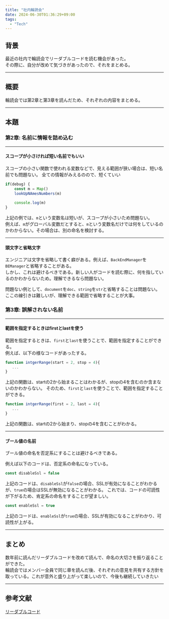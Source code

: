 ```yaml
---
title: "社内輪読会"
date: 2024-06-30T01:36:29+09:00
tags: 
  - "Tech"
---
```

## 背景
最近の社内で輪読会でリーダブルコードを読む機会があった。  
その際に、自分が改めて気づきがあったので、それをまとめる。

---
## 概要
輪読会では第2章と第3章を読んだため、それぞれの内容をまとめる。

---
## 本題
### 第2章: 名前に情報を詰め込む

---

#### スコープが小さければ短い名前でもいい  
スコープの小さい関数で使われる変数などで、見える範囲が狭い場合は、短い名前でも問題ない。
全ての情報がみえるのので、短くていい

```ts
if(debug) {
    const m = Map()
    lookUpNAmesNumbers(m)
    
    console.log(m)
}
```
上記の例では、`m`という変数名は短いが、スコープが小さいため問題ない。  
例えば、`m`がグローバル変数だとすると、`m`という変数名だけでは何をしているのかわからない。その場合は、別の命名を検討する。

---

#### 頭文字と省略文字  
エンジニアは文字を省略して書く癖がある。例えば、`BackEndManager`を`BEManager`と省略することがある。  
しかし、これは避けるべきである。新しい人がコードを読む際に、何を指しているのかわからないため。理解できるなら問題ない。

問題ない例として、`document`を`doc`、`string`を`str`と省略することは問題ない。
ここの線引きは難しいが、理解できる範囲で省略することが大事。

### 第3章: 誤解されない名前

---

#### 範囲を指定するときはfirstとlastを使う  
範囲を指定するときは、`first`と`last`を使うことで、範囲を指定することができる。   
例えば、以下の様なコードがあったする。  
```ts
function intgerRange(start = 2, stop = 4){
   ...
}
```
上記の関数は、startの2から始まることはわかるが、stopの4を含むのか含まないのかわからない。
そのため、`first`と`last`を使うことで、範囲を指定することができる。

```ts
function intgerRange(first = 2, last = 4){
   ...
}
```
上記の関数は、startの2から始まり、stopの4を含むことがわかる。  

---

#### ブール値の名前  
ブール値の命名を否定系にすることは避けるべきである。

例えば以下のコードは、否定系の命名になっている。
```ts
const disableSsl = false
```
上記のコードは、`disableSsl`が`false`の場合、SSLが有効になることがわかるが、`true`の場合はSSLが無効になることがわかる。
これでは、コードの可読性が下がるため、肯定系の命名をすることが望ましい。

```ts
const enableSsl = true
```
上記のコードは、`enableSsl`が`true`の場合、SSLが有効になることがわかり、可読性が上がる。  

---
## まとめ
数年前に読んだリーダブルコードを改めて読んで、命名の大切さを振り返ることができた。  
輪読会ではメンバー全員で同じ章を読んだ後、それぞれの意見を共有する方針を取っている。これが意外と盛り上がって楽しいので、今後も継続していきたい

---
## 参考文献
<a href="https://www.oreilly.co.jp/books/9784873115658/" target="_blank">リーダブルコード</a>


